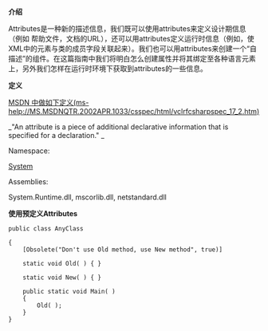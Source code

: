 **介绍**

Attributes是一种新的描述信息，我们既可以使用attributes来定义设计期信息（例如 帮助文件，文档的URL），还可以用attributes定义运行时信息（例如，使XML中的元素与类的成员字段关联起来）。我们也可以用attributes来创建一个“自描述”的组件。在这篇指南中我们将明白怎么创建属性并将其绑定至各种语言元素上，另外我们怎样在运行时环境下获取到attributes的一些信息。

**定义**

[MSDN 中做如下定义\(ms-help://MS.MSDNQTR.2002APR.1033/csspec/html/vclrfcsharpspec\_17\_2.htm\)](https://docs.microsoft.com/zh-cn/dotnet/api/system.attribute?f1url=https%3A%2F%2Fmsdn.microsoft.com%2Fquery%2Fdev15.query%3FappId%3DDev15IDEF1%26l%3DZH-CN%26k%3Dk%28System.Attribute%29;k%28SolutionItemsProject%29;k%28TargetFrameworkMoniker-.NETFramework,Version%3Dv4.6.2%29;k%28DevLang-csharp%29%26rd%3Dtrue&view=netframework-4.7.1)

_"An attribute is a piece of additional declarative information that is specified for a declaration." _

Namespace:

[System](https://docs.microsoft.com/zh-cn/dotnet/api/system?view=netframework-4.7.1)

Assemblies:

System.Runtime.dll, mscorlib.dll, netstandard.dll

**使用预定义Attributes**

```
public class AnyClass 

{
    [Obsolete("Don't use Old method, use New method", true)]

    static void Old( ) { }

    static void New( ) { }

    public static void Main( ) 
    {
        Old( );
    }
}

```



